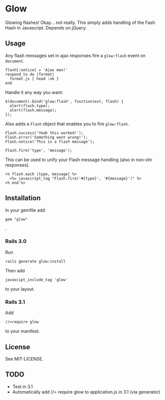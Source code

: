 # Glow

Glowing flashes! Okay... not really. This simply adds handling of the
Fash Hash in Javascript. Depends on jQuery.

## Usage

Any flash messages set in ajax responses fire a `glow:flash`
event on `document`.

    flash[:notice] = 'Ajax man!'
    respond_to do |format|
      format.js { head :ok }
    end

Handle it any way you want:

    $(document).bind('glow:flash', function(evt, flash) {
      alert(flash.type);
      alert(flash.message);
    });

Also adds a `Flash` object that enables you to fire `glow:flash`.

    Flash.success('Yeah this worked!');
    Flash.error('Something went wrong!');
    Flash.notice('This is a flash message');

    Flash.fire('type', 'message');

This can be used to unify your Flash message handling (also in non-xhr
responses).

    <% flash.each |type, message| %>
      <%= javascript_tag "Flash.fire('#{type}', '#{message}')" %>
    <% end %>

## Installation

In your gemfile add

    gem "glow"

.

### Rails 3.0

Run

    rails generate glow:install

Then add

    javascipt_include_tag 'glow'

to your layout.

### Rails 3.1

Add

    //=require glow

to your manifest.

## License

See MIT-LICENSE.

## TODO

- Test in 3.1
- Automatically add //= require glow to application.js in 3.1 (via
  generator)
